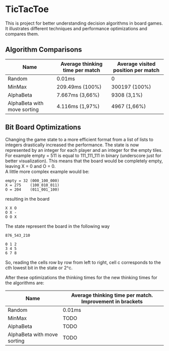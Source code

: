 # TicTacToe

This is project for better understanding decision algorithms in board games. It illustrates different techniques
and performance optimizations and compares them.

## Algorithm Comparisons

| Name                        | Average thinking time per match | Average visited position per match |
|-----------------------------|---------------------------------|------------------------------------|
| Random                      | 0.01ms                          | 0                                  |
| MinMax                      | 209.49ms (100%)                 | 300197 (100%)                      |
| AlphaBeta                   | 7.667ms (3,66%)                 | 9308 (3,1%)                        |
| AlphaBeta with move sorting | 4.116ms (1,97%)                 | 4967 (1,66%)                       |

## Bit Board Optimizations

Changing the game state to a more efficient format from a list of lists to integers drastically increased the
performance.
The state is now represented by an integer for each player and an integer for the empty tiles.
For example empty = 511 is equal to 111_111_111 in binary (underscore just for better visualization).
This means that the board would be completely empty, leaving X = 0 and O = 0.  
A little more complex example would be:

```
empty = 32 (000_100_000)
X = 275    (100_010_011)
O = 204    (011_001_100)
```

resulting in the board

```
X X O
O X -
O O X
```

The state represent the board in the following way

```
876_543_210

0 1 2
3 4 5
6 7 8
```

So, reading the cells row by row from left to right, cell c corresponds to the cth lowest bit in the state or 2^c.

After these optimizations the thinking times for the new thinking times for the algorithms are:

| Name                        | Average thinking time per match. Improvement in brackets |
|-----------------------------|----------------------------------------------------------|
| Random                      | 0.01ms                                                   |
| MinMax                      | TODO                                                     |
| AlphaBeta                   | TODO                                                     |
| AlphaBeta with move sorting | TODO                                                     |